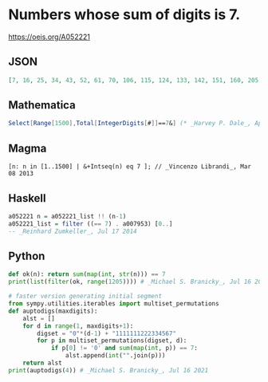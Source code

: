 # Numbers whose sum of digits is 7\.
https://oeis.org/A052221
## JSON
```JSON
[7, 16, 25, 34, 43, 52, 61, 70, 106, 115, 124, 133, 142, 151, 160, 205, 214, 223, 232, 241, 250, 304, 313, 322, 331, 340, 403, 412, 421, 430, 502, 511, 520, 601, 610, 700, 1006, 1015, 1024, 1033, 1042, 1051, 1060, 1105, 1114, 1123, 1132, 1141, 1150, 1204]
```
## Mathematica
```Mathematica
Select[Range[1500],Total[IntegerDigits[#]]==7&] (* _Harvey P. Dale_, Apr 11 2012 *)
```
## Magma
```Magma
[n: n in [1..1500] | &+Intseq(n) eq 7 ]; // _Vincenzo Librandi_, Mar 08 2013
```
## Haskell
```Haskell
a052221 n = a052221_list !! (n-1)
a052221_list = filter ((== 7) . a007953) [0..]
-- _Reinhard Zumkeller_, Jul 17 2014
```
## Python
```Python
def ok(n): return sum(map(int, str(n))) == 7
print(list(filter(ok, range(1205)))) # _Michael S. Branicky_, Jul 16 2021
```
```Python
# faster version generating initial segment
from sympy.utilities.iterables import multiset_permutations
def auptodigs(maxdigits):
    alst = []
    for d in range(1, maxdigits+1):
        digset = "0"*(d-1) + "1111111222334567"
        for p in multiset_permutations(digset, d):
            if p[0] != '0' and sum(map(int, p)) == 7:
                alst.append(int("".join(p)))
    return alst
print(auptodigs(4)) # _Michael S. Branicky_, Jul 16 2021
```
